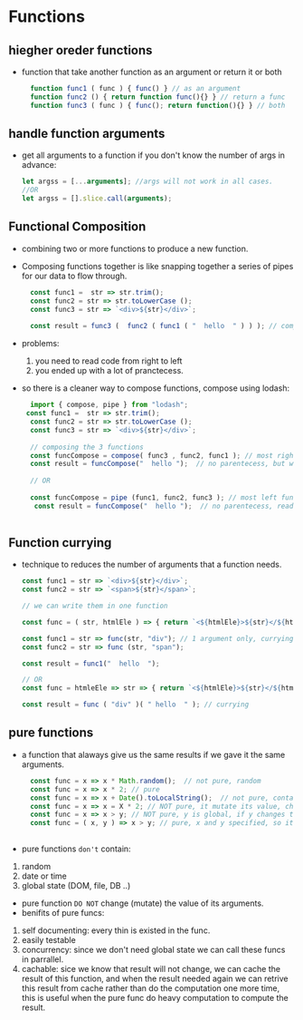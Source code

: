 # Functions

## hiegher oreder functions

- function that take another function as an argument or return it or both

  ```js
    function func1 ( func ) { func() } // as an argument
    function func2 () { return function func(){} } // return a func
    function func3 ( func ) { func(); return function(){} } // both
  ```

## handle function arguments 

- get all arguments to a function if you don't know the number of args in advance:

  ```javascript
  let argss = [...arguments]; //args will not work in all cases.
  //OR
  let argss = [].slice.call(arguments);
  ```

## Functional Composition

- combining two or more functions to produce a new function.
- Composing functions together is like snapping together a series of pipes for our data to flow through. 

  ```js
    const func1 =  str => str.trim();
    const func2 = str => str.toLowerCase ();
    const func3 = str => `<div>${str}</div>`;
    
    const result = func3 (  func2 ( func1 ( "  hello  " ) ) ); // compostion
  ```
  
- problems:
  1. you need to read code from right to left
  2. you ended up with a lot of pranctecess.
  
- so there is a cleaner way to compose functions, compose using lodash:

  ```js
    import { compose, pipe } from "lodash";
   const func1 =  str => str.trim();
    const func2 = str => str.toLowerCase ();
    const func3 = str => `<div>${str}</div>`;
    
    // composing the 3 functions
    const funcCompose = compose( func3 , func2, func1 ); // most right will be applyed first ( func1 ), then it goes left (func2) ...
    const result = funcCompose("  hello ");  // no parentecess, but we still read from right
    
    // OR 
    
    const funcCompose = pipe (func1, func2, func3 ); // most left function will be applied first .. then to the right
     const result = funcCompose("  hello ");  // no parentecess, reading from left.
    
  
  ```

## Function currying

- technique to reduces the number of arguments that a function needs.

  ```js
  const func1 = str => `<div>${str}</div>`;
  const func2 = str => `<span>${str}</span>`;
  
  // we can write them in one function
  
  const func = ( str, htmlEle ) => { return `<${htmlEle}>${str}</${htmlEle}>` }; // 2 args
  
  const func1 = str => func(str, "div"); // 1 argument only, currying
  const func2 = str => func (str, "span"); 
  
  const result = func1("  hello  ");
  
  // OR  
  const func = htmleEle => str => { return `<${htmlEle}>${str}</${htmlEle}>` };
  
  const result = func ( "div" )( " hello  " ); // currying
  ```
  
  
## pure functions

- a function that alaways give us the same results if we gave it the same arguments.

  ```js
    const func = x => x * Math.random();  // not pure, random
    const func = x => x * 2; // pure
    const func = x => x + Date().toLocalString();  // not pure, contains date
    const func = x => x = X * 2; // NOT pure, it mutate its value, change the value of x.
    const func = x => x > y; // NOT pure, y is global, if y changes the func result changes as well.
    const func = ( x, y ) => x > y; // pure, x and y specified, so it alaways give us the same result.
    
  ```
  
 - pure functions `don't` contain:
  1. random
  2. date or time
  3. global state (DOM, file, DB ..)
  
 - pure function `DO NOT` change (mutate) the value of its arguments.
 - benifits of pure funcs:
  1. self documenting: every thin is existed in the func.
  2. easily testable
  3. concurrency: since we don't need global state we can call these funcs in parrallel.
  4. cachable: sice we know that result will not change, we can cache the result of this function, and when the result needed again we can retrive this result from cache rather than do the computation one more time, this is useful when the pure func do heavy computation to compute the result.
  

  
  

